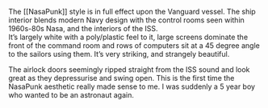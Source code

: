 The [[NasaPunk]] style is in full effect upon the Vanguard vessel. The ship interior blends modern Navy design with the control rooms seen within 1960s-80s Nasa, and the interiors of the ISS.  
It’s largely white with a poly/plastic feel to it, large screens dominate the front of the command room and rows of computers sit at a 45 degree angle to the sailors using them. It’s very striking, and strangely beautiful. 

The airlock doors seemingly ripped straight from the ISS sound and look great as they depressurise and swing open. This is the first time the NasaPunk aesthetic really made sense to me. I was suddenly a 5 year boy who wanted to be an astronaut again.